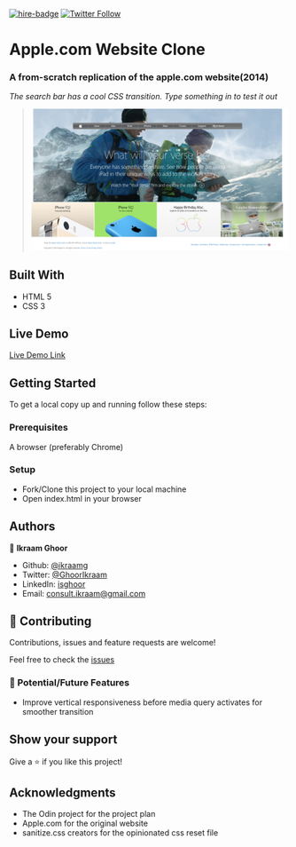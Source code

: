 [![hire-badge](https://img.shields.io/badge/Consult%20/%20Hire%20Ikraam-Click%20to%20Contact-brightgreen)](mailto:consult.ikraam@gmail.com) [![Twitter Follow](https://img.shields.io/twitter/follow/GhoorIkraam?label=Follow%20me%20on%20Twitter&style=social)](https://twitter.com/GhoorIkraam)

# Apple.com Website Clone

### A from-scratch replication of the apple.com website(2014)

*The search bar has a cool CSS transition. Type something in to test it out*

> ![screenshot](img/screenshot.png)

## Built With

- HTML 5
- CSS 3

## Live Demo

[Live Demo Link](https://ikraamg.github.io/apple.com-clone/)

## Getting Started

To get a local copy up and running follow these steps:

### Prerequisites

A browser (preferably Chrome)

### Setup

- Fork/Clone this project to your local machine
- Open index.html in your browser

## Authors

👤 **Ikraam Ghoor**

- Github: [@ikraamg](https://github.com/ikraamg)
- Twitter: [@GhoorIkraam](https://twitter.com/GhoorIkraam)
- LinkedIn: [isghoor](https://linkedin.com/isghoor)
- Email: [consult.ikraam@gmail.com](mailto:consult.ikraam@gmail.com)

## 🤝 Contributing

Contributions, issues and feature requests are welcome!

Feel free to check the [issues](https://github.com/ikraamg/apple.com-clone/issues)

### 🚀 Potential/Future Features

- Improve vertical responsiveness before media query activates for smoother transition

## Show your support

Give a ⭐️ if you like this project!

## Acknowledgments

- The Odin project for the project plan
- Apple.com for the original website
- sanitize.css creators for the opinionated css reset file
